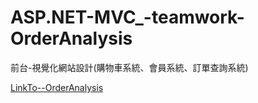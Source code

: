 # ASP.NET-MVC_-teamwork-OrderAnalysis
前台-視覺化網站設計(購物車系統、會員系統、訂單查詢系統)

[LinkTo--OrderAnalysis](https://github.com/yofishyo/OrderAnalysis)
